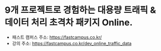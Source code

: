 # 9개 프로젝트로 경험하는 대용량 트래픽 & 데이터 처리 초격차 패키지 Online.

 - 패스트 캠퍼스 주소: https://fastcampus.co.kr/
 - 강의 주소: https://fastcampus.co.kr/dev_online_traffic_data

<br/>

